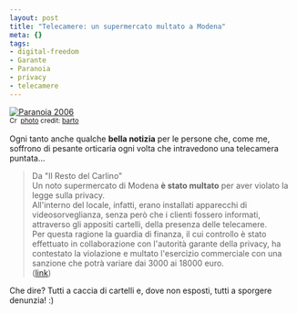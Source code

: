 ```yaml
--- 
layout: post
title: "Telecamere: un supermercato multato a Modena"
meta: {}
tags: 
- digital-freedom
- Garante
- Paranoia
- privacy
- telecamere
---
```

<a href="http://www.flickr.com/photos/97438202@N00/231693522/" title="Paranoia 2006" target="_blank"><img src="http://farm1.static.flickr.com/93/231693522_bcf8f3c18a.jpg" alt="Paranoia 2006" border="0" /></a>  
<small><a href="http://creativecommons.org/licenses/by/2.0/" title="Attribution License" target="_blank"><img src="http://www.lastknight.com/wp-content/plugins/photo-dropper/images/cc.png" alt="Creative Commons License" border="0" width="16" height="16" align="absmiddle" /></a> <a href="http://www.photodropper.com/photos/" target="_blank">photo</a> credit: <a href="http://www.flickr.com/photos/97438202@N00/231693522/" title="barto" target="_blank">barto</a></small>  
  
Ogni tanto anche qualche **bella notizia** per le persone che, come me, soffrono di pesante orticaria ogni volta che intravedono una telecamera puntata...  
  
> Da "Il Resto del Carlino"  
> Un noto supermercato di Modena  **è stato multato** per aver violato la legge sulla privacy.  
> All'interno del locale, infatti, erano installati  apparecchi di videosorveglianza, senza però che i clienti fossero  informati, attraverso gli appositi cartelli, della presenza delle telecamere.  
> Per questa ragione la guardia di finanza, il cui controllo è stato  effettuato in collaborazione con l'autorità garante della privacy, ha  contestato la violazione e multato l'esercizio commerciale con una 
sanzione che potrà variare dai 3000 ai 18000 euro.  
> ([link](http://ilrestodelcarlino.ilsole24ore.com/modena/2008/10/15/125526-erano_telecamere_avviso.shtml))
  
Che dire? Tutti a caccia di cartelli e, dove non esposti, tutti a sporgere denunzia! :)  
  
 
